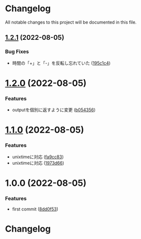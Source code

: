 # Changelog

All notable changes to this project will be documented in this file.

## [1.2.1](https://github.com/hacomono/terraform-time-converter/compare/v1.2.0...v1.2.1) (2022-08-05)


### Bug Fixes

* 時間の「+」と「-」を反転し忘れていた ([195c1c4](https://github.com/hacomono/terraform-time-converter/commit/195c1c4b9792b53e8ebca16a3749d274aba677ce))

# [1.2.0](https://github.com/hacomono/terraform-time-converter/compare/v1.1.0...v1.2.0) (2022-08-05)


### Features

* outputを個別に返すように変更 ([b054356](https://github.com/hacomono/terraform-time-converter/commit/b054356386b89d6ec65ca1c04f9fe86949a19ab1))

# [1.1.0](https://github.com/hacomono/terraform-time-converter/compare/v1.0.0...v1.1.0) (2022-08-05)


### Features

* unixtimeに対応 ([fa9cc83](https://github.com/hacomono/terraform-time-converter/commit/fa9cc83db0f952ec8a0f1d697e027c9511d6eb1b))
* unixtimeに対応 ([1973d66](https://github.com/hacomono/terraform-time-converter/commit/1973d66cb59a8900eec48fca8be1f3ca1e7442ce))

# 1.0.0 (2022-08-05)


### Features

* first commit ([8dd0f53](https://github.com/hacomono/terraform-time-converter/commit/8dd0f536b6e3965589474a7e28566552826bd6bc))

# Changelog
